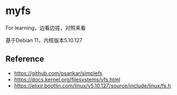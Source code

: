 # myfs

For learning，边看边搓，对照来看

基于Debian 11，内核版本5.10.127


## Reference

- https://github.com/psankar/simplefs
- https://docs.kernel.org/filesystems/vfs.html
- https://elixir.bootlin.com/linux/v5.10.127/source/include/linux/fs.h
